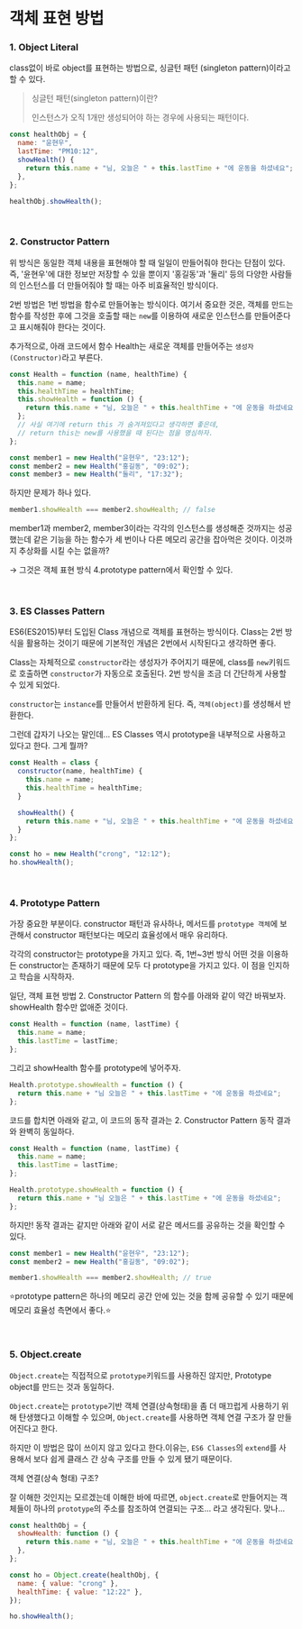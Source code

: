 # 객체 표현 방법

### 1. Object Literal

class없이 바로 object를 표현하는 방법으로, 싱글턴 패턴 (singleton pattern)이라고 할 수 있다.

> 싱글턴 패턴(singleton pattern)이란?
>
> 인스턴스가 오직 1개만 생성되어야 하는 경우에 사용되는 패턴이다.

```jsx
const healthObj = {
  name: "윤현우",
  lastTime: "PM10:12",
  showHealth() {
    return this.name + "님, 오늘은 " + this.lastTime + "에 운동을 하셨네요";
  },
};

healthObj.showHealth();
```

<br>

### 2. Constructor Pattern

위 방식은 동일한 객체 내용을 표현해야 할 때 일일이 만들어줘야 한다는 단점이 있다. 즉, '윤현우'에 대한 정보만 저장할 수 있을 뿐이지 '홍길동'과 '둘리' 등의 다양한 사람들의 인스턴스를 더 만들어줘야 할 때는 아주 비효율적인 방식이다.

2번 방법은 1번 방법을 함수로 만들어놓는 방식이다. 여기서 중요한 것은, 객체를 만드는 함수를 작성한 후에 그것을 호출할 때는 `new`를 이용하여 새로운 인스턴스를 만들어준다고 표시해줘야 한다는 것이다.

추가적으로, 아래 코드에서 함수 Health는 새로운 객체를 만들어주는 `생성자(Constructor)`라고 부른다.

```jsx
const Health = function (name, healthTime) {
  this.name = name;
  this.healthTime = healthTime;
  this.showHealth = function () {
    return this.name + "님, 오늘은 " + this.healthTime + "에 운동을 하셨네요";
  };
  // 사실 여기에 return this 가 숨겨져있다고 생각하면 좋은데,
  // return this는 new를 사용했을 때 된다는 점을 명심하자.
};

const member1 = new Health("윤현우", "23:12");
const member2 = new Health("홍길동", "09:02");
const member3 = new Health("둘리", "17:32");
```

하지만 문제가 하나 있다.

```jsx
member1.showHealth === member2.showHealth; // false
```

member1과 member2, member3이라는 각각의 인스턴스를 생성해준 것까지는 성공했는데 같은 기능을 하는 함수가 세 번이나 다른 메모리 공간을 잡아먹은 것이다.
이것까지 추상화를 시킬 수는 없을까?

→ 그것은 객체 표현 방식 4.prototype pattern에서 확인할 수 있다.

<br>

### 3. ES Classes Pattern

ES6(ES2015)부터 도입된 Class 개념으로 객체를 표현하는 방식이다. Class는 2번 방식을 활용하는 것이기 때문에 기본적인 개념은 2번에서 시작된다고 생각하면 좋다.

Class는 자체적으로 `constructor`라는 생성자가 주어지기 때문에, class를 `new`키워드로 호출하면 `constructor`가 자동으로 호출된다. 2번 방식을 조금 더 간단하게 사용할 수 있게 되었다.

`constructor`는 `instance`를 만들어서 반환하게 된다. 즉, `객체(object)`를 생성해서 반환한다.

그런데 갑자기 나오는 말인데... ES Classes 역시 prototype을 내부적으로 사용하고 있다고 한다. 그게 뭘까?

```jsx
const Health = class {
  constructor(name, healthTime) {
    this.name = name;
    this.healthTime = healthTime;
  }

  showHealth() {
    return this.name + "님, 오늘은 " + this.healthTime + "에 운동을 하셨네요";
  }
};

const ho = new Health("crong", "12:12");
ho.showHealth();
```

<br>

### 4. Prototype Pattern

가장 중요한 부분이다. constructor 패턴과 유사하나, 메서드를 `prototype 객체`에 보관해서 constructor 패턴보다는 메모리 효율성에서 매우 유리하다.

각각의 constructor는 prototype을 가지고 있다. 즉, 1번~3번 방식 어떤 것을 이용하든 constructor는 존재하기 때문에 모두 다 prototype을 가지고 있다. 이 점을 인지하고 학습을 시작하자.

일단, 객체 표현 방법 2. Constructor Pattern 의 함수를 아래와 같이 약간 바꿔보자. showHealth 함수만 없애준 것이다.

```jsx
const Health = function (name, lastTime) {
  this.name = name;
  this.lastTime = lastTime;
};
```

그리고 showHealth 함수를 prototype에 넣어주자.

```jsx
Health.prototype.showHealth = function () {
  return this.name + "님 오늘은 " + this.lastTime + "에 운동을 하셨네요";
};
```

코드를 합치면 아래와 같고, 이 코드의 동작 결과는 2. Constructor Pattern 동작 결과와 완벽히 동일하다.

```jsx
const Health = function (name, lastTime) {
  this.name = name;
  this.lastTime = lastTime;
};

Health.prototype.showHealth = function () {
  return this.name + "님 오늘은 " + this.lastTime + "에 운동을 하셨네요";
};
```

하지만! 동작 결과는 같지만 아래와 같이 서로 같은 메서드를 공유하는 것을 확인할 수 있다.

```jsx
const member1 = new Health("윤현우", "23:12");
const member2 = new Health("홍길동", "09:02");

member1.showHealth === member2.showHealth; // true
```

⭐prototype pattern은 하나의 메모리 공간 안에 있는 것을 함께 공유할 수 있기 때문에 메모리 효율성 측면에서 좋다.⭐

<br>

### 5. Object.create

`Object.create`는 직접적으로 `prototype`키워드를 사용하진 않지만, Prototype object를 만드는 것과 동일하다.

`Object.create`는 `prototype`기반 객체 연결(상속형태)을 좀 더 매끄럽게 사용하기 위해 탄생했다고 이해할 수 있으며, `Object.create`를 사용하면 객체 연결 구조가 잘 만들어진다고 한다.

하지만 이 방법은 많이 쓰이지 않고 있다고 한다.이유는, `ES6 Classes`의 `extend`를 사용해서 보다 쉽게 클래스 간 상속 구조를 만들 수 있게 됐기 때문이다.

객체 연결(상속 형태) 구조?

잘 이해한 것인지는 모르겠는데 이해한 바에 따르면, `object.create`로 만들어지는 객체들이 하나의 `prototype`의 주소를 참조하여 연결되는 구조... 라고 생각된다. 맞나...

```jsx
const healthObj = {
  showHealth: function () {
    return this.name + "님, 오늘은 " + this.healthTime + "에 운동을 하셨네요";
  },
};

const ho = Object.create(healthObj, {
  name: { value: "crong" },
  healthTime: { value: "12:22" },
});

ho.showHealth();
```
